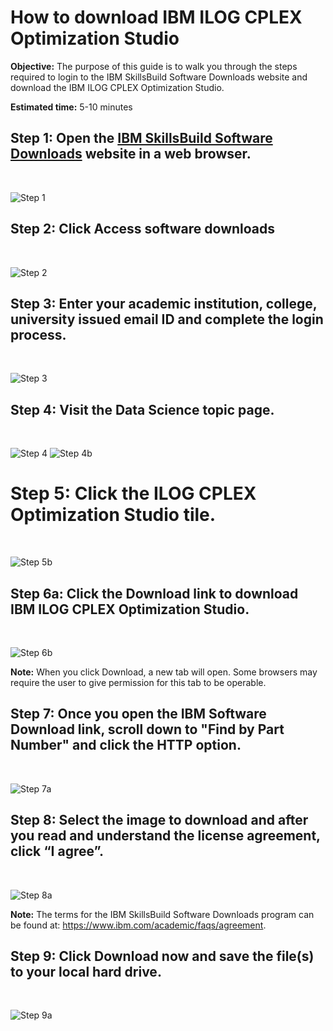 # How to download IBM ILOG CPLEX Optimization Studio

**Objective:** The purpose of this guide is to walk you through the steps required to login to the IBM SkillsBuild Software Downloads website and download the IBM ILOG CPLEX Optimization Studio.

**Estimated time:** 5-10 minutes

## Step 1: Open the [IBM SkillsBuild Software Downloads](https://ibm.com/academic) website in a web browser.
<br />

![Step 1](images/step1n.png)

## Step 2: Click **Access software downloads**
<br />

![Step 2](images/step2n.png)

## Step 3: Enter your academic institution, college, university issued email ID and complete the login process.
<br />

![Step 3](images/step3.png)

## Step 4: Visit the Data Science topic page.
<br />

![Step 4](images/step4n.png)
![Step 4b](images/step4bn.png)

# Step 5: Click the ILOG CPLEX Optimization Studio tile.
<br />

![Step 5b](images/step5n.png)

## Step 6a: Click the Download link to download IBM ILOG CPLEX Optimization Studio.
<br />

![Step 6b](images/step6n.png)

**Note:** When you click Download, a new tab will open. Some browsers may require the user to give permission for this tab to be operable.

## Step 7: Once you open the IBM Software Download link, scroll down to "Find by Part Number" and click the HTTP option.
<br />

![Step 7a](images/step7a.png)

## Step 8: Select the image to download and after you read and understand the license agreement, click “I agree”.
<br />

![Step 8a](images/step8a.png)

**Note:** The terms for the IBM SkillsBuild Software Downloads program can be found at: 
https://www.ibm.com/academic/faqs/agreement.


## Step 9: Click Download now and save the file(s) to your local hard drive.
<br />

![Step 9a](images/step9a.png)
